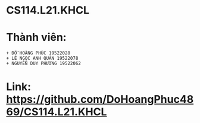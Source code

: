 # CS114.L21.KHCL
# Thành viên:
    + ĐỖ HOÀNG PHÚC 19522028
    + LÊ NGỌC ANH QUÂN 19522078
    + NGUYỄN DUY PHƯƠNG 19522062
# Link: https://github.com/DoHoangPhuc4869/CS114.L21.KHCL

